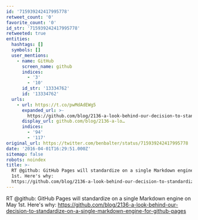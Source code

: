 ```yaml
---
id: '715939242417995778'
retweet_count: '0'
favorite_count: '0'
id_str: '715939242417995778'
retweeted: true
entities:
  hashtags: []
  symbols: []
  user_mentions:
    - name: GitHub
      screen_name: github
      indices:
        - '3'
        - '10'
      id_str: '13334762'
      id: '13334762'
  urls:
    - url: https://t.co/pwMdAdEWg5
      expanded_url: >-
        https://github.com/blog/2136-a-look-behind-our-decision-to-standardize-on-a-single-markdown-engine-for-github-pages
      display_url: github.com/blog/2136-a-lo…
      indices:
        - '94'
        - '117'
original_url: https://twitter.com/benbalter/status/715939242417995778
date: '2016-04-01T16:29:51.000Z'
sitemap: false
robots: noindex
title: >-
  RT @github: GitHub Pages will standardize on a single Markdown engine on May
  1st. Here's why:
  https://github.com/blog/2136-a-look-behind-our-decision-to-standardize-on-a-single-markdown-engine-for-github-pages
---
```


RT @github: GitHub Pages will standardize on a single Markdown engine on May 1st. Here's why: https://github.com/blog/2136-a-look-behind-our-decision-to-standardize-on-a-single-markdown-engine-for-github-pages